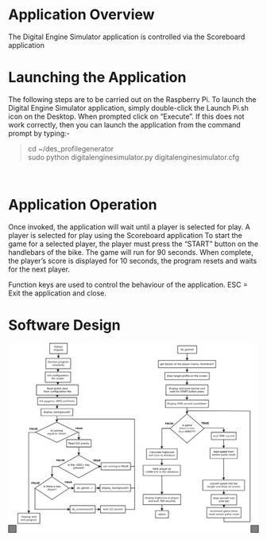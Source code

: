 
# Application Overview
The Digital Engine Simulator application is controlled via the Scoreboard application

# Launching the Application
The following steps are to be carried out on the Raspberry Pi.
To launch the Digital Engine Simulator application, simply double-click the Launch Pi.sh icon on the Desktop.  When prompted click on “Execute”.
If this does not work correctly, then you can launch the application from the command prompt by typing:-<br>
> cd ~/des_profilegenerator <br>
> sudo python digitalenginesimulator.py digitalenginesimulator.cfg
<br>

# Application Operation
Once invoked, the application will wait until a player is selected for play.
A player is selected for play using the Scoreboard application
To start the game for a selected player, the player must press the “START” button on the handlebars of the bike.
The game will run for 90 seconds.  When complete, the player’s score is displayed for 10 seconds, the program resets and waits for the next player.

Function keys are used to control the behaviour of the application.
ESC = Exit the application and close.

# Software Design

<a href="digitalenginesimulator.png" target="_blank"><img src="digitalenginesimulator.png" alt="profile generator design" style="max-width:100%;"></a></p>
